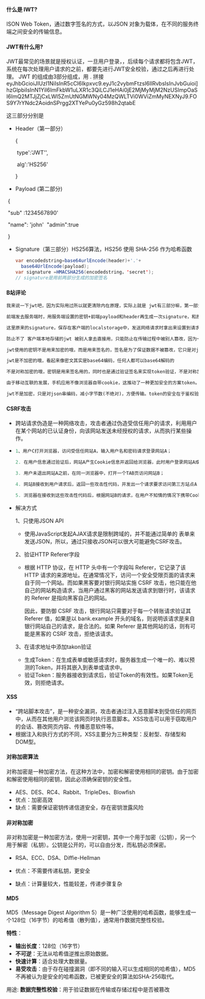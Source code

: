#### 什么是 IWT?
ISON Web Token，通过数字签名的方式，以JSON 对象为载体，在不同的服务终端之间安全的传输信息。

#### JWT有什么用?
JWT最常见的场景就是授权认证，一旦用户登录，，后续每个请求都将包含JWT，系统在每次处理用户请求的之前，都要先进行JWT安全校验，通过之后再进行处理。
JWT 的组成由3部分组成，用 . 拼接
eyJhbGcioiJIUzI1NiIsInR5cCI6Ikpxvc9.eyJ1c2vybmFtzsI6IlRvbsIsInJvbGuioi]hzGlpbiIsInN1YiI6ImFkbW1uLXR1c3QiLCJ1eHAi0jE2MjMyMjM2NzUSImpOaSI6ImQ2MTJjZjCxLWI5ZmUtNGMWNy04MzQWLTVi0WViZmMyNEXNyJ9.FOS9Y7rYNdc2AoidnSPrgg2XTYePu0yGz598h2qtabE



这三部分分别是


* Header（第一部分）

  { 

  ​	type':'JWT'',

  ​	alg':'HS256'

  }

* Payload (第二部分)

​		{	


​					"sub" :1234567890'

​					"name": 'john'
​					"admin":true

​		}

* Signature（第三部分）HS256算法，HS256 使用 SHA-256 作为哈希函数

  ```java
  var encodedstring=base64urlEncode(header)+'.'+
  	base64UrlEncode(payload);
  var signature =HMACSHA256(encodedstring，'secret');
  // signature是用前两部分生成的加密签名
  ```

#### B站评论

```txt
我来说一下jwt吧，因为实际用过所以就更清除内在原理，实际上就是 jwt有三部分嘛，第一部分是header头部分，主要用来转哈希的吧，第二部分是payload数据部分，第三部分是signature签名部分，然后整个流程是：客户端登录成功后，服务端为了后面你来服务端请求数据不用再把账号密码带过来验证一遍，就整出来一个叫令牌的东西说“以后你拿这个令牌来和我拿数据”，令牌上写着你的名字和ID和过期时间等等（这里放别的信息也可以，别放密码就行，这里就是payload部分），到这里想想大家已经看出不对了，就是我不能直接把这个没加密的令牌发给你客户端吧，不然谁都能伪造出这个令牌来和我服务端拿数据（比如我令牌上写着charry，那客户端b生成一个charry的令牌发给服务端也能随便拿数据了），所以服务端就和程序员说：“你这个程序员别那么懒，给个密钥加密一下，保证数据安全”，此时程序员就给了个密钥，比如我叫charry，那我就用“charry”作为密钥，来设置这个生成签名signature的密钥，重点来了，这个signature是用这个密钥加密（第二部分“payload” 和 第一部分“header”）生成的，那么只要客户端不知道服务端设置的密钥（charry），那就不可能伪造签名来获取数据，因为只要我改了payload里的任意东西，或者第一部分header的东西，那么在发给服务端后，服务端会进行header+payload再生成一次signature，只要这个signature和服务端生成的signature不一样，那就不通过，又有人要说那我直接改signature，那也不行的，除非你能猜出密钥，所以这种模式就实现了安全的分布式（客户端）存储登录信息，不知道讲清楚了没哈哈哈，有什么不对大家也可以指出来

前端发去服务端时，用服务端设置的密钥+前端payload和header再生成一次signature，和原来生成的signature做比较，这个比较就是验证了，通过就可以拿数据了

这里原来的signature，保存在客户端的localstorage中，发送网络请求时拿出来设置到请求头里

防止不了 客户端本地存储的jwt 被别人拿去直接用，只能防止在传输过程中被别人篡改，因为一篡改服务端通过密钥重新对传过来的jwt的payload和header生成签名就会发现这个签名和传过来的签名不是一样的

jwt使用的密钥不是用来加密的哦，而是用来签名的，签名是为了保证数据不被篡改，它只是对json串编码，减小字节数，方便传输

jwt是不加密的哦，看起来像密文其实是base64编码，任何人都可以base64解码的

不是对称加密的哦，密钥是用来签名用的，同时也是通过验证签名来实现token验证，不是对称加密的那种加解密哦

由于移动互联的发展，手机应用不像浏览器自带cookie，这推动了一种更加安全的方案token。session之于cookie区别在于那串字符的加密。token区别除了加密更侧重的则是客户端与服务端的鉴权，结合对称与非对称加密，使用时间戳等等。

jwt不是加密，只是对json串编码，减小字节数(不绝对)，方便传输。token的安全在于鉴权验证，一些复杂的token机制中，一个token令牌可以包含地理位置信息，网络信息，客户端属性，包括浏览器指纹。即便token泄漏，其他人拿着这个token也难以请求成功。token都是有时效的，有时采用双token，一个用于登录访问，时效可能就一两天甚至几小时，一个用于获取新的token。总之各种技术尽可能保证安全。
```

#### CSRF攻击

* 跨站请求伪造是一种网络攻击，攻击者通过伪造受信任用户的请求，利用用户在某个网站的已认证身份，向该网站发送未经授权的请求，从而执行某些操作。

* ```java
  1、用户C打开浏览器，访问受信任网站A，输入用户名和密码请求登录网站A；
  
  2. 在用户信息通过验证后，网站A产生Cookie信息并返回给浏览器，此时用户登录网站A成功，可以正常发送请求到网站A；
  
  3. 用户未退出网站A之前，在同一浏览器中，打开一个TAB页访问网站B；
  
  4. 网站B接收到用户请求后，返回一些攻击性代码，并发出一个请求要求访问第三方站点A；
  
  5. 浏览器在接收到这些攻击性代码后，根据网站B的请求，在用户不知情的情况下携带Cookie信息，向网站A发出请求。网站A并不知道该请求其实是由B发起的，所以会根据用户C的Cookie信息以C的权限处理该请求，导致来自网站B的恶意代码被执行
  
  ```

* 解决方式

  1、只使用JSON API

  * 使用JavaScript发起AJAX请求是限制跨域的，并不能通过简单的 表单来发送JSON，所以，通过只接收JSON可以很大可能避免CSRF攻击。

  2、验证HTTP Referer字段

  * 根据 HTTP 协议，在 HTTP 头中有一个字段叫 Referer，它记录了该 HTTP  请求的来源地址。在通常情况下，访问一个安全受限页面的请求来自于同一个网站。而如果黑客要对银行网站实施 CSRF  攻击，他只能在他自己的网站构造请求，当用户通过黑客的网站发送请求到银行时，该请求的 Referer 是指向黑客自己的网站。

    因此，要防御 CSRF 攻击，银行网站只需要对于每一个转账请求验证其 Referer 值，如果是以 bank.example  开头的域名，则说明该请求是来自银行网站自己的请求，是合法的。如果 Referer 是其他网站的话，则有可能是黑客的 CSRF 攻击，拒绝该请求。

  3、在请求地址中添加takon验证

  * 生成Token：在生成表单或敏感请求时，服务器生成一个唯一的、难以预测的Token，并将其嵌入到表单或请求中。
  * 验证Token：服务器接收到请求后，验证Token的有效性。如果Token无效，则拒绝请求。

#### XSS

* “跨站脚本攻击”，是一种安全漏洞，攻击者通过注入恶意脚本到受信任的网页中，从而在其他用户浏览该网页时执行恶意脚本。XSS攻击可以用于窃取用户的会话、篡改网页内容、传播恶意软件等。
* 根据注入和执行方式的不同，XSS主要分为三种类型：反射型、存储型和DOM型。

#### 对称加密算法

对称加密是一种加密方法，在这种方法中，加密和解密使用相同的密钥。由于加密和解密使用相同的密钥，因此必须确保密钥的安全性。

* AES、DES、RC4、Rabbit、TripleDes、Blowfish
* 优点：加密高效
* 缺点：需要保证密钥传递信道安全，存在密钥泄露风险

#### 非对称加密

非对称加密是一种加密方法，使用一对密钥，其中一个用于加密（公钥），另一个用于解密（私钥）。公钥是公开的，可以自由分发，而私钥必须保密。

* RSA、ECC、DSA、Diffie-Hellman

* 优点：不需要传递私钥，更安全
* 缺点：计算量较大，性能较差，传递步骤复杂



#### MD5

MD5（Message Digest Algorithm 5）是一种广泛使用的哈希函数，能够生成一个128位（16字节）的哈希值（散列值），通常用作数据完整性校验。

**特性**：

- **输出长度**：128位（16字节）
- **不可逆**：无法从哈希值逆推出原始数据。
- **快速计算**：适合处理大数据量。
- **易受攻击**：由于存在碰撞漏洞（即不同的输入可以生成相同的哈希值），MD5不再被认为是安全的哈希函数，已被更安全的算法如SHA-256取代。

用途: **数据完整性校验**：用于验证数据在传输或存储过程中是否被篡改
